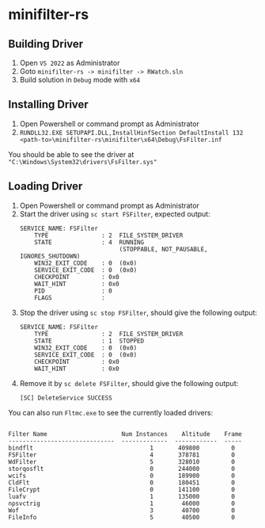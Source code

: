 # minifilter-rs

## Building Driver

1. Open `VS 2022` as Administrator
2. Goto `minifilter-rs -> minifilter -> RWatch.sln`
3. Build solution in `Debug` mode with `x64`

## Installing Driver

1. Open Powershell or command prompt as Administrator
2. `RUNDLL32.EXE SETUPAPI.DLL,InstallHinfSection DefaultInstall 132 <path-to>\minifilter-rs\minifilter\x64\Debug\FsFilter.inf`

You should be able to see the driver at `"C:\Windows\System32\drivers\FsFilter.sys"`

## Loading Driver

1. Open Powershell or command prompt as Administrator
2. Start the driver using `sc start FSFilter`, expected output:
    ```
   SERVICE_NAME: FSFilter
        TYPE               : 2  FILE_SYSTEM_DRIVER
        STATE              : 4  RUNNING
                                (STOPPABLE, NOT_PAUSABLE, IGNORES_SHUTDOWN)
        WIN32_EXIT_CODE    : 0  (0x0)
        SERVICE_EXIT_CODE  : 0  (0x0)
        CHECKPOINT         : 0x0
        WAIT_HINT          : 0x0
        PID                : 0
        FLAGS              :
   ```
3. Stop the driver using `sc stop FSFilter`, should give the following output:
    ```
   SERVICE_NAME: FSFilter
        TYPE               : 2  FILE_SYSTEM_DRIVER
        STATE              : 1  STOPPED
        WIN32_EXIT_CODE    : 0  (0x0)
        SERVICE_EXIT_CODE  : 0  (0x0)
        CHECKPOINT         : 0x0
        WAIT_HINT          : 0x0
   ```
4. Remove it by `sc delete FSFilter`, should give the following output:
     ```
   [SC] DeleteService SUCCESS
   ```   

You can also run `Fltmc.exe` to see the currently loaded drivers:

```

Filter Name                     Num Instances    Altitude    Frame
------------------------------  -------------  ------------  -----
bindflt                                 1       409800         0
FSFilter                                4       378781         0
WdFilter                                5       328010         0
storqosflt                              0       244000         0
wcifs                                   0       189900         0
CldFlt                                  0       180451         0
FileCrypt                               0       141100         0
luafv                                   1       135000         0
npsvctrig                               1        46000         0
Wof                                     3        40700         0
FileInfo                                5        40500         0
```